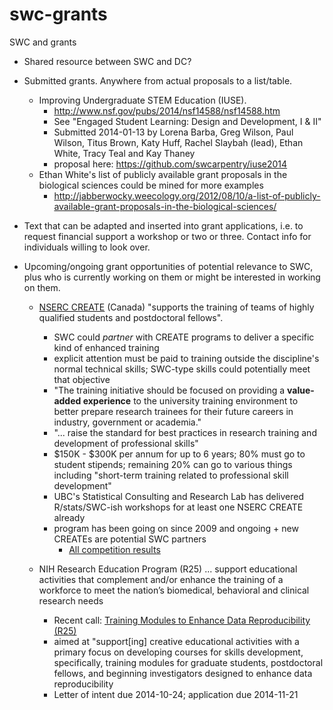 swc-grants
=========

SWC and grants

- Shared resource between SWC and DC?

- Submitted grants. Anywhere from actual proposals to a list/table.
  - Improving Undergraduate STEM Education (IUSE). 
    - <http://www.nsf.gov/pubs/2014/nsf14588/nsf14588.htm>
    - See "Engaged Student Learning: Design and Development, I & II"
    - Submitted 2014-01-13 by Lorena Barba, Greg Wilson, Paul Wilson, Titus Brown, Katy Huff, Rachel Slaybah (lead), Ethan White, Tracy Teal and Kay Thaney
    - proposal here: <https://github.com/swcarpentry/iuse2014>
  - Ethan White's list of publicly available grant proposals in the biological sciences could be mined for more examples
    - <http://jabberwocky.weecology.org/2012/08/10/a-list-of-publicly-available-grant-proposals-in-the-biological-sciences/>

- Text that can be adapted and inserted into grant applications, i.e. to request financial support a workshop or two or three. Contact info for individuals willing to look over.

- Upcoming/ongoing grant opportunities of potential relevance to SWC, plus who is currently working on them or might be interested in working on them.

  - [NSERC CREATE](http://www.nserc-crsng.gc.ca/Professors-Professeurs/grants-subs/CREATE-FONCER_eng.asp) (Canada) "supports the training of teams of highly qualified students and postdoctoral fellows".
    - SWC could *partner* with CREATE programs to deliver a specific kind of enhanced training
    - explicit attention must be paid to training outside the discipline's normal technical skills; SWC-type skills could potentially meet that objective
    - "The training initiative should be focused on providing a __value-added experience__ to the university training environment to better prepare research trainees for their future careers in industry, government or academia."
    - "... raise the standard for best practices in research training and development of professional skills"
    - $150K - $300K per annum for up to 6 years; 80% must go to student stipends; remaining 20% can go to various things including "short-term training related to professional skill development"
    - UBC's Statistical Consulting and Research Lab has delivered R/stats/SWC-ish workshops for at least one NSERC CREATE already
    - program has been going on since 2009 and ongoing + new CREATEs are potential SWC partners
      - [All competition results](http://www.nserc-crsng.gc.ca/Professors-Professeurs/Grants-Subs/CREATEResults-ResultatsFONCER_eng.asp)
      
  - NIH Research Education Program (R25) ... support educational activities that complement and/or enhance the training of a workforce to meet the nation’s biomedical, behavioral and clinical research needs
    - Recent call: [Training Modules to Enhance Data Reproducibility (R25)](http://grants.nih.gov/grants/guide/rfa-files/RFA-GM-15-006.html)
    - aimed at "support[ing] creative educational activities with a primary focus on developing courses for skills development, specifically, training modules for graduate students, postdoctoral fellows, and beginning investigators designed to enhance data reproducibility
    - Letter of intent due 2014-10-24; application due 2014-11-21
